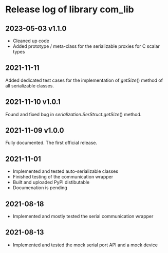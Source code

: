 # Release log of library com_lib

## 2023-05-03 v1.1.0

* Cleaned up code
* Added prototype / meta-class for the serializable proxies for C scalar types

## 2021-11-11

Added dedicated test cases for the implementation of *getSize*() method of all serializable classes.

## 2021-11-10 v1.0.1

Found and fixed bug in *serialization.SerStruct.getSize*() method.

## 2021-11-09 v1.0.0

Fully documented. The first official release.

## 2021-11-01

* Implemented and tested auto-serializable classes
* Finished testing of the communication wrapper
* Built and uploaded PyPI distibutable
* Documenation is pending

## 2021-08-18

* Implemented and mostly tested the serial communication wrapper

## 2021-08-13

* Implemented and tested the mock serial port API and a mock device
